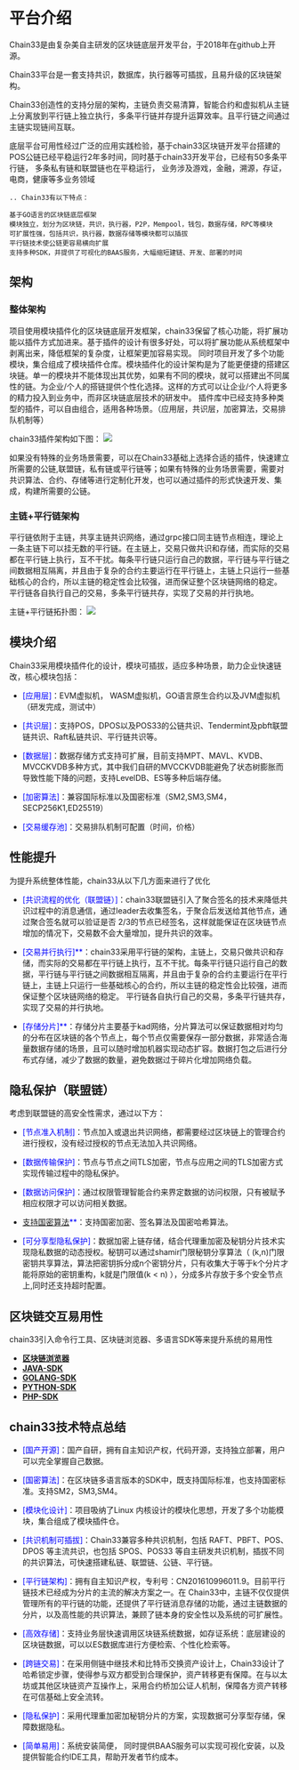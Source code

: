 # 平台介绍

Chain33是由复杂美自主研发的区块链底层开发平台，于2018年在github上开源。

Chain33平台是一套支持共识，数据库，执行器等可插拔，且易升级的区块链架构。  

Chain33创造性的支持分层的架构，主链负责交易清算，智能合约和虚拟机从主链上分离放到平行链上独立执行，多条平行链并存提升运算效率。且平行链之间通过主链实现链间互联。

底层平台可用性经过广泛的应用实践检验，基于chain33区块链开发平台搭建的POS公链已经平稳运行2年多时间，同时基于chain33开发平台，已经有50多条平行链， 多条私有链和联盟链也在平稳运行， 业务涉及游戏，金融，溯源，存证，电商，健康等多业务领域

```eval_rst
.. Chain33有以下特点：

基于GO语言的区块链底层框架
模块独立，划分为区块链，共识，执行器，P2P，Mempool，钱包，数据存储，RPC等模块
可扩展性强，包括共识，执行器，数据存储等模块都可以插拔
平行链技术使公链更容易横向扩展
支持多种SDK，并提供了可视化的BAAS服务，大幅缩短建链、开发、部署的时间
```

## 架构

### 整体架构
项目使用模块插件化的区块链底层开发框架，chain33保留了核心功能，将扩展功能以插件方式加进来。基于插件的设计有很多好处，可以将扩展功能从系统框架中剥离出来，降低框架的复杂度，让框架更加容易实现。
同时项目开发了多个功能模块，集合组成了模块插件仓库。模块插件化的设计架构是为了能更便捷的搭建区块链。单一的模块并不能体现出其优势，如果有不同的模块，就可以搭建出不同属性的链。为企业/个人的搭链提供个性化选择。这样的方式可以让企业/个人将更多的精力投入到业务中，而非区块链底层技术的研发中。
插件库中已经支持多种类型的插件，可以自由组合，适用各种场景。（应用层，共识层，加密算法，交易排队机制等）

chain33插件架构如下图：
![](../images/architecture/architectureMain.png)

如果没有特殊的业务场景需要，可以在Chain33基础上选择合适的插件，快速建立所需要的公链,联盟链，私有链或平行链等；如果有特殊的业务场景需要，需要对共识算法、合约、存储等进行定制化开发，也可以通过插件的形式快速开发、集成，构建所需要的公链。

### 主链+平行链架构

平行链依附于主链，共享主链共识网络，通过grpc接口同主链节点相连，理论上一条主链下可以挂无数的平行链。在主链上，交易只做共识和存储，而实际的交易都在平行链上执行，互不干扰。每条平行链只运行自己的数据，平行链与平行链之间数据相互隔离，并且由于复杂的合约主要运行在平行链上，主链上只运行一些基础核心的合约，所以主链的稳定性会比较强，进而保证整个区块链网络的稳定。 平行链各自执行自己的交易，多条平行链共存，实现了交易的并行执地。

主链+平行链拓扑图：
![](../images/architecture/architecturePara.png)

## 模块介绍

Chain33采用模块插件化的设计，模块可插拔，适应多种场景，助力企业快速链改，核心模块包括：

- <font color=blue>[应用层]</font>：EVM虚拟机， WASM虚拟机，GO语言原生合约以及JVM虚拟机（研发完成，测试中）

- <font color=blue>[共识层]</font>：支持POS，DPOS以及POS33的公链共识、Tendermint及pbft联盟链共识、Raft私链共识、平行链共识等。

- <font color=blue>[数据层]</font>：数据存储方式支持可扩展，目前支持MPT、MAVL、KVDB、MVCCKVDB多种方式，其中我们自研的MVCCKVDB能避免了状态树膨胀而导致性能下降的问题，支持LevelDB、ES等多种后端存储。

- <font color=blue>[加密算法]</font>：兼容国际标准以及国密标准（SM2,SM3,SM4，SECP256K1,ED25519）

- <font color=blue>[交易缓存池]</font>：交易排队机制可配置（时间，价格）

## 性能提升

为提升系统整体性能，chain33从以下几方面来进行了优化

- <font color=blue>[共识流程的优化（联盟链）]</font>：chain33联盟链引入了聚合签名的技术来降低共识过程中的消息通信，通过leader去收集签名，于聚合后发送给其他节点，通过聚合签名就可以验证是否 2/3的节点已经签名，这样就能保证在区块链节点增加的情况下，交易数不会大量增加，提升共识的效率。

- <font color=blue>[交易并行执行]**</font>：chain33采用平行链的架构，主链上，交易只做共识和存储，而实际的交易都在平行链上执行，互不干扰。每条平行链只运行自己的数据，平行链与平行链之间数据相互隔离，并且由于复杂的合约主要运行在平行链上，主链上只运行一些基础核心的合约，所以主链的稳定性会比较强，进而保证整个区块链网络的稳定。 平行链各自执行自己的交易，多条平行链共存，实现了交易的并行执地。

- <font color=blue>[存储分片]**</font>：存储分片主要基于kad网络，分片算法可以保证数据相对均匀的分布在区块链的各个节点上，每个节点仅需要保存一部分数据，非常适合海量数据存储的场景，且可以随时增加机器实现动态扩容。数据打包之后进行分布式存储，减少了数据的数量，避免数据过于碎片化增加网络负载。

## 隐私保护（联盟链）

考虑到联盟链的高安全性需求，通过以下方：

- <font color=blue>[节点准入机制]</font>：节点加入或退出共识网络，都需要经过区块链上的管理合约进行授权，没有经过授权的节点无法加入共识网络。

- <font color=blue>[数据传输保护]</font>：节点与节点之间TLS加密，节点与应用之间的TLS加密方式实现传输过程中的隐私保护。

- <font color=blue>[数据访问保护]</font>：通过权限管理智能合约来界定数据的访问权限，只有被赋予相应权限才可以访问相关数据。

- <font color=blue>[支持国密算法](./manual/guomi_crypto.md)**</font>：支持国密加密、签名算法及国密哈希算法。

- <font color=blue>[可分享型隐私保护]</font>：数据加密上链存储，结合代理重加密及秘钥分片技术实现隐私数据的动态授权。秘钥可以通过shamir门限秘钥分享算法（ (k,n)门限密钥共享算法，算法把密钥拆分成n个密钥分片，只有收集大于等于k个分片才能将原始的密钥重构，k就是门限值(k < n) ），分成多片存放于多个安全节点上,同时还支持超时配置。


## 区块链交互易用性

chain33引入命令行工具、区块链浏览器、多语言SDK等来提升系统的易用性

- <font color=blue>**[区块链浏览器](https://chain.33.cn/document/269)**</font>
- <font color=blue>**[JAVA-SDK](https://github.com/33cn/chain33-sdk-java)**</font>
- <font color=blue>**[GOLANG-SDK](https://github.com/33cn/chain33-sdk-go)**</font>
- <font color=blue>**[PYTHON-SDK](https://github.com/33cn/chain33-sdk-python)**</font>
- <font color=blue>**[PHP-SDK](https://github.com/33cn/chain33-sdk-php)**</font>

## chain33技术特点总结

- <font color=blue>[国产开源]</font>：国产自研，拥有自主知识产权，代码开源，支持独立部署，用户可以完全掌握自己数据。

- <font color=blue>[国密算法]</font>：在区块链多语言版本的SDK中，既支持国际标准，也支持国密标准。支持SM2，SM3,SM4。

- <font color=blue>[模块化设计]</font>：项目吸纳了Linux 内核设计的模块化思想，开发了多个功能模块，集合组成了模块插件仓。

- <font color=blue>[共识机制可插拔]</font>：Chain33兼容多种共识机制，包括 RAFT、PBFT、POS、DPOS 等主流共识，也包括 SPOS、POS33 等自主研发共识机制，插拔不同的共识算法，可快速搭建私链、联盟链、公链、平行链。

- <font color=blue>[平行链架构]</font>：拥有自主知识产权，专利号：CN201610996011.9。目前平行链技术已经成为分片的主流的解决方案之一。在 Chain33中，主链不仅仅提供管理所有的平行链的功能，还提供了平行链消息存储的功能，通过主链数据的分片，以及高性能的共识算法，兼顾了链本身的安全性以及系统的可扩展性。

- <font color=blue>[高效存储]</font>：支持业务层快速调用区块链系统数据，如存证系统：底层建设的区块链数据，可以以ES数据库进行方便检索、个性化检索等。

- <font color=blue>[跨链交易]</font>：在采用侧链中继技术和比特币交换资产设计上，Chain33设计了哈希锁定步骤，使得参与双方都受到合理保护，资产转移更有保障。在与以太坊或其他区块链资产互操作上，采用合约桥加公证人机制，保障各方资产转移在可信基础上安全流转。

- <font color=blue>[隐私保护]</font>：采用代理重加密加秘钥分片的方案，实现数据可分享型存储，保障数据隐私。

- <font color=blue>[简单易用]</font>：系统安装简便， 同时提供BAAS服务可以实现可视化安装，以及提供智能合约IDE工具，帮助开发者节约成本。


